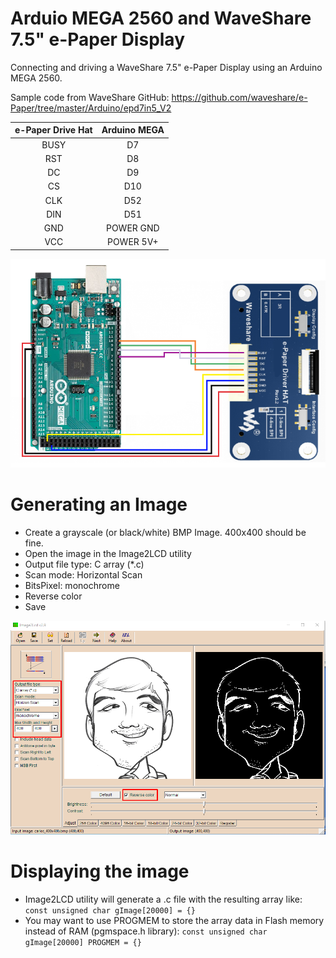 # Arduio MEGA 2560 and WaveShare 7.5" e-Paper Display
Connecting and driving a WaveShare 7.5" e-Paper Display using an Arduino MEGA 2560.

Sample code from WaveShare GitHub:
https://github.com/waveshare/e-Paper/tree/master/Arduino/epd7in5_V2

| e-Paper Drive Hat | Arduino MEGA    |
| :-------------:   | :-------------: |
| BUSY              | D7              |
| RST               | D8              |
| DC                | D9              |
| CS                | D10             |
| CLK               | D52             |
| DIN               | D51             |
| GND               | POWER GND       |
| VCC               | POWER 5V+       |

![alt text](https://raw.githubusercontent.com/cvasquez-github/arduino-mega-epaper/main/arduino-mega-epaper-hat.png)


# Generating an Image
- Create a grayscale (or black/white) BMP Image. 400x400 should be fine.
- Open the image in the Image2LCD utility
- Output file type: C array (*.c)
- Scan mode: Horizontal Scan
- BitsPixel: monochrome
- Reverse color
- Save

![Image2LCD Example](https://raw.githubusercontent.com/cvasquez-github/arduino-mega-epaper/main/image2lcd_example.png)

# Displaying the image
- Image2LCD utility will generate a .c file with the resulting array like: `const unsigned char gImage[20000] = {}`
- You may want to use PROGMEM to store the array data in Flash memory instead of RAM (pgmspace.h library): `const unsigned char gImage[20000] PROGMEM = {}`
